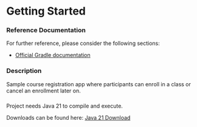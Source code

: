 # Getting Started

### Reference Documentation
For further reference, please consider the following sections:

* [Official Gradle documentation](https://docs.gradle.org)

### Description
Sample course registration app where participants can enroll in a class or cancel an enrollment later on. 

###
Project needs Java 21 to compile and execute. 

Downloads can be found here:
[Java 21 Download](https://bell-sw.com/pages/downloads/#jdk-21-lts)


